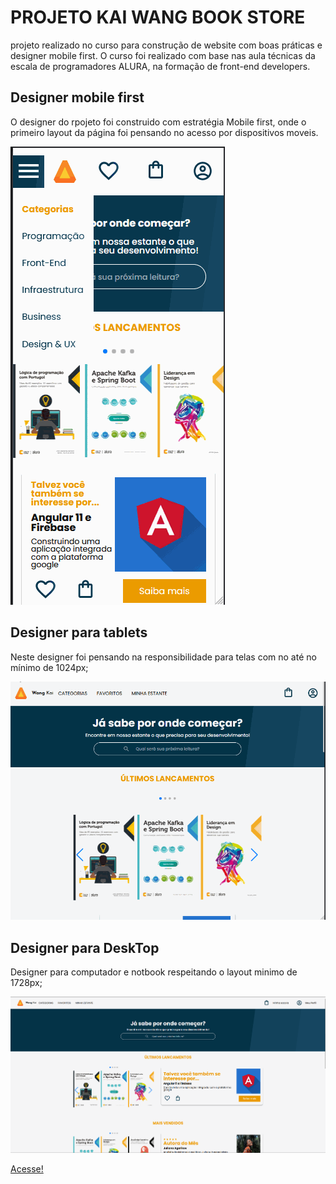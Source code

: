 # PROJETO KAI WANG BOOK STORE

projeto realizado no curso para construção de website com boas práticas e designer mobile first.
O curso foi realizado com base nas aula técnicas da escala de programadores ALURA, na formação de front-end developers.

## Designer mobile first

O designer do rpojeto foi construido com estratégia Mobile first, onde o primeiro layout da página foi pensando no acesso por dispositivos moveis.

![git mobile first](./resources/gif/mobilegif.gif)

## Designer para tablets

Neste designer foi pensando na responsibilidade para telas com no até no mínimo de 1024px;

![gif table screen](./resources/gif/tabletgit.gif)

## Designer para DeskTop

Designer para computador e notbook respeitando o layout minimo de 1728px;

![gif table screen](./resources/gif/desktopgit.gif)

[Acesse!](https://projeto-kaiwang-book-store.vercel.app/)